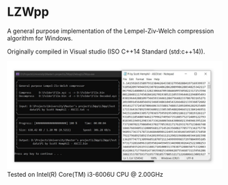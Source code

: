 # LZWpp
A general purpose implementation of the Lempel-Ziv-Welch compression algorithm for Windows. 

Originally compiled in Visual studio (ISO C++14 Standard (std:c++14)).

![Project demo](Project-demo.jpg)
Tested on Intel(R) Core(TM) i3-6006U CPU @ 2.00GHz

